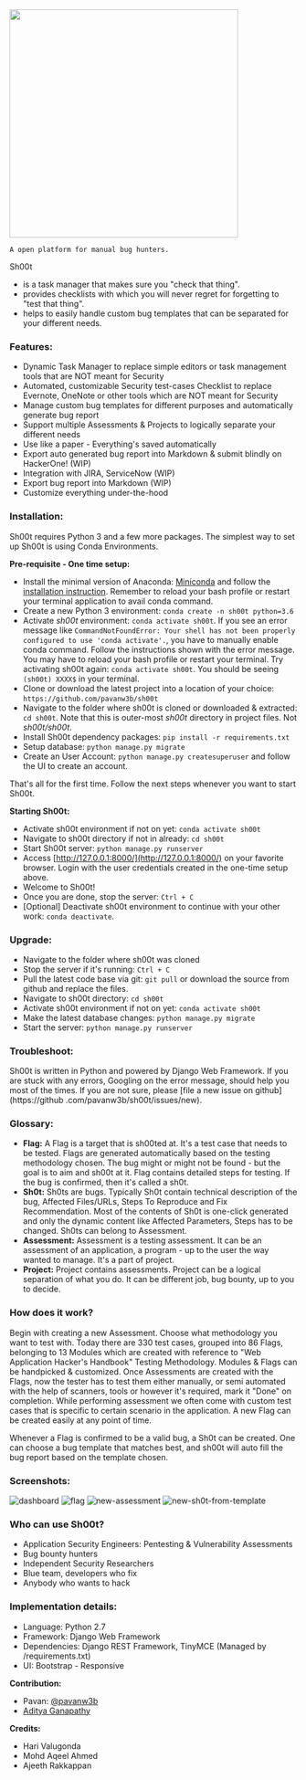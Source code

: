 <img src="https://user-images.githubusercontent.com/11267537/43043618-29ab7286-8db5-11e8-9603-71b30596d047.png" width="400" />

```
A open platform for manual bug hunters.
```

Sh00t
- is a task manager that makes sure you "check that thing".
- provides checklists with which you will never regret for forgetting to "test that thing".
- helps to easily handle custom bug templates that can be separated for your different needs.


### Features:
- Dynamic Task Manager to replace simple editors or task management tools that are NOT meant for Security
- Automated, customizable Security test-cases Checklist to replace Evernote, OneNote or other tools which are NOT meant for Security
- Manage custom bug templates for different purposes and automatically generate bug report
- Support multiple Assessments & Projects to logically separate your different needs
- Use like a paper - Everything's saved automatically
- Export auto generated bug report into Markdown & submit blindly on HackerOne! (WIP)
- Integration with JIRA, ServiceNow (WIP)
- Export bug report into Markdown (WIP)
- Customize everything under-the-hood


### Installation:
Sh00t requires Python 3 and a few more packages. The simplest way to set up Sh00t is using Conda Environments.

**Pre-requisite - One time setup:**
* Install the minimal version of Anaconda: [Miniconda](https://conda.io/miniconda.html) and follow 
the [installation instruction](https://conda.io/docs/user-guide/install/index.html). Remember to 
reload your bash profile or restart your terminal application to avail conda command.
* Create a new Python 3 environment: `conda create -n sh00t python=3.6`
* Activate *sh00t* environment: `conda activate sh00t`. If you see an error message like 
`CommandNotFoundError: Your shell has not been properly configured to use 'conda activate'.`, you have to manually enable conda command. Follow the instructions shown with the error message. You may have to reload your bash profile 
or restart your terminal. Try activating sh00t again: `conda activate sh00t`. You should be seeing `(sh00t) XXXX$` in 
your terminal.
* Clone or download the latest project into a location of your choice: `https://github.com/pavanw3b/sh00t`
* Navigate to the folder where sh00t is cloned or downloaded & extracted: `cd sh00t`. Note that this is outer-most 
*sh00t* directory in project files. Not *sh00t/sh00t*.
* Install Sh00t dependency packages: `pip install -r requirements.txt`
* Setup database: `python manage.py migrate`
* Create an User Account: `python manage.py createsuperuser` and follow the UI to create an 
account.

That's all for the first time. Follow the next steps whenever you want to start Sh00t.

**Starting Sh00t:**
* Activate sh00t environment if not on yet: `conda activate sh00t`
* Navigate to sh00t directory if not in already: `cd sh00t`
* Start Sh00t server: `python manage.py runserver`
* Access [http://127.0.0.1:8000/](http://127.0.0.1:8000/) on your favorite browser. Login with the user credentials 
created in the one-time setup above.
* Welcome to Sh00t!
* Once you are done, stop the server: `Ctrl + C`
* [Optional] Deactivate sh00t environment to continue with your other work: `conda deactivate`.

### Upgrade:
* Navigate to the folder where sh00t was cloned
* Stop the server if it's running: `Ctrl + C`
* Pull the latest code base via git: `git pull` or download the source from github and replace the files.
* Navigate to sh00t directory: `cd sh00t`
* Activate sh00t environment if not on yet: `conda activate sh00t`
* Make the latest database changes: `python manage.py migrate`
* Start the server: `python manage.py runserver`

### Troubleshoot:
Sh00t is written in Python and powered by Django Web Framework. If you are stuck with any errors, Googling on the error 
message, should help you most of the times. If you are not sure, please [file a new issue on github](https://github
.com/pavanw3b/sh00t/issues/new).

### Glossary:
- **Flag:** A Flag is a target that is sh00ted at. It's a test case that needs to be tested. Flags are generated automatically based on the testing methodology chosen. The bug might or might not be found - but the goal is to aim and sh00t at it. Flag contains detailed steps for testing. If the bug is confirmed, then it's called a sh0t.
- **Sh0t:** Sh0ts are bugs. Typically Sh0t contain technical description of the bug, Affected Files/URLs, Steps To Reproduce and Fix Recommendation. Most of the contents of Sh0t is one-click generated and only the dynamic content like Affected Parameters, Steps has to be changed. Sh0ts can belong to Assessment.
- **Assessment:** Assessment is a testing assessment. It can be an assessment of an application, a program - up to the user the way wanted to manage. It's a part of project.
- **Project:** Project contains assessments. Project can be a logical separation of what you do. It can be different job, bug bounty, up to you to decide.

### How does it work?
Begin with creating a new Assessment. Choose what methodology you want to test with. Today there are 330 test cases, grouped into 86 Flags, belonging to 13 Modules which are created with reference to "Web Application Hacker's Handbook" Testing Methodology. Modules & Flags can be handpicked & customized. Once Assessments are created with the Flags, now the tester has to test them either manually, or semi automated with the help of scanners, tools or however it's required, mark it "Done" on completion. While performing assessment we often come with custom test cases that is specific to certain scenario in the application. A new Flag can be created easily at any point of time.

Whenever a Flag is confirmed to be a valid bug, a Sh0t can be created. One can choose a bug template that matches best, and sh00t will auto fill the bug report based on the template chosen.


### Screenshots:
![dashboard](https://user-images.githubusercontent.com/11267537/30522876-c8c77b8e-9bf4-11e7-8904-5a9bb9f0388f.png)
![flag](https://user-images.githubusercontent.com/11267537/30522877-c8cc5da2-9bf4-11e7-8014-eb8415ff6347.png)
![new-assessment](https://user-images.githubusercontent.com/11267537/30522878-c8cd0630-9bf4-11e7-8c9e-17d98aab4185.png)
![new-sh0t-from-template](https://user-images.githubusercontent.com/11267537/30522879-c8cdf888-9bf4-11e7-8fd4-228235e376e6.png)


### Who can use Sh00t?
- Application Security Engineers: Pentesting & Vulnerability Assessments
- Bug bounty hunters
- Independent Security Researchers
- Blue team, developers who fix
- Anybody who wants to hack

### Implementation details:
- Language: Python 2.7
- Framework: Django Web Framework
- Dependencies: Django REST Framework, TinyMCE (Managed by /requirements.txt)
- UI: Bootstrap - Responsive



**Contribution:**
- Pavan: [@pavanw3b](https://twitter.com/pavanw3b)
- [Aditya Ganapathy](https://github.com/adityadev91)

**Credits:**
- Hari Valugonda
- Mohd Aqeel Ahmed
- Ajeeth Rakkappan
